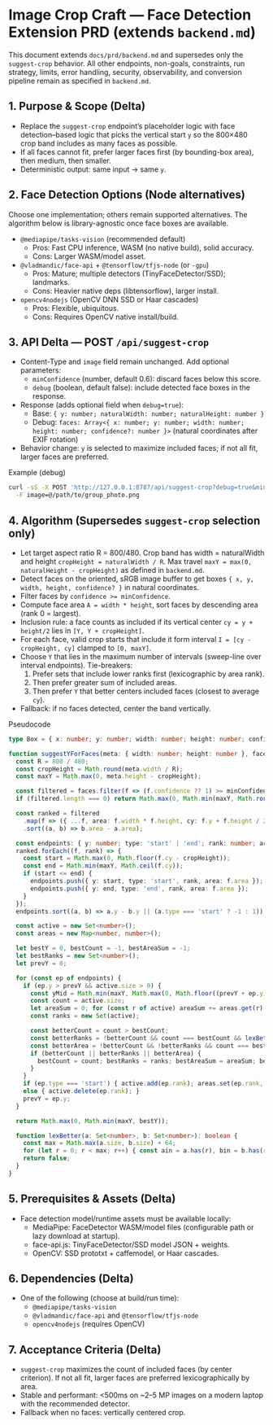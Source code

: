 # Image Crop Craft — Face Detection Extension PRD (extends `backend.md`)

This document extends `docs/prd/backend.md` and supersedes only the `suggest-crop` behavior. All other endpoints, non-goals, constraints, run strategy, limits, error handling, security, observability, and conversion pipeline remain as specified in `backend.md`.

## 1. Purpose & Scope (Delta)
- Replace the `suggest-crop` endpoint’s placeholder logic with face detection–based logic that picks the vertical start `y` so the 800×480 crop band includes as many faces as possible.
- If all faces cannot fit, prefer larger faces first (by bounding-box area), then medium, then smaller.
- Deterministic output: same input → same `y`.

## 2. Face Detection Options (Node alternatives)
Choose one implementation; others remain supported alternatives. The algorithm below is library-agnostic once face boxes are available.
- `@mediapipe/tasks-vision` (recommended default)
  - Pros: Fast CPU inference, WASM (no native build), solid accuracy.
  - Cons: Larger WASM/model asset.
- `@vladmandic/face-api` + `@tensorflow/tfjs-node` (or `-gpu`)
  - Pros: Mature; multiple detectors (TinyFaceDetector/SSD); landmarks.
  - Cons: Heavier native deps (libtensorflow), larger install.
- `opencv4nodejs` (OpenCV DNN SSD or Haar cascades)
  - Pros: Flexible, ubiquitous.
  - Cons: Requires OpenCV native install/build.

## 3. API Delta — POST `/api/suggest-crop`
- Content-Type and `image` field remain unchanged. Add optional parameters:
  - `minConfidence` (number, default 0.6): discard faces below this score.
  - `debug` (boolean, default false): include detected face boxes in the response.
- Response (adds optional field when `debug=true`):
  - Base: `{ y: number; naturalWidth: number; naturalHeight: number }`
  - Debug: `faces: Array<{ x: number; y: number; width: number; height: number; confidence?: number }>` (natural coordinates after EXIF rotation)
- Behavior change: `y` is selected to maximize included faces; if not all fit, larger faces are preferred.

Example (debug)
```bash
curl -sS -X POST 'http://127.0.0.1:8787/api/suggest-crop?debug=true&minConfidence=0.65' \
  -F image=@/path/to/group_photo.png
```

## 4. Algorithm (Supersedes `suggest-crop` selection only)
- Let target aspect ratio R = 800/480. Crop band has width = naturalWidth and height `cropHeight = naturalWidth / R`. Max travel `maxY = max(0, naturalHeight - cropHeight)` as defined in `backend.md`.
- Detect faces on the oriented, sRGB image buffer to get boxes `{ x, y, width, height, confidence? }` in natural coordinates.
- Filter faces by `confidence >= minConfidence`.
- Compute face area `A = width * height`, sort faces by descending area (rank 0 = largest).
- Inclusion rule: a face counts as included if its vertical center `cy = y + height/2` lies in `[Y, Y + cropHeight]`.
- For each face, valid crop starts that include it form interval `I = [cy - cropHeight, cy]` clamped to `[0, maxY]`.
- Choose `Y` that lies in the maximum number of intervals (sweep-line over interval endpoints). Tie-breakers:
  1) Prefer sets that include lower ranks first (lexicographic by area rank).
  2) Then prefer greater sum of included areas.
  3) Then prefer `Y` that better centers included faces (closest to average `cy`).
- Fallback: if no faces detected, center the band vertically.

Pseudocode
```ts
type Box = { x: number; y: number; width: number; height: number; confidence?: number };

function suggestYForFaces(meta: { width: number; height: number }, faces: Box[], minConfidence = 0.6): number {
  const R = 800 / 480;
  const cropHeight = Math.round(meta.width / R);
  const maxY = Math.max(0, meta.height - cropHeight);

  const filtered = faces.filter(f => (f.confidence ?? 1) >= minConfidence);
  if (filtered.length === 0) return Math.max(0, Math.min(maxY, Math.round((meta.height - cropHeight) / 2)));

  const ranked = filtered
    .map(f => ({ ...f, area: f.width * f.height, cy: f.y + f.height / 2 }))
    .sort((a, b) => b.area - a.area);

  const endpoints: { y: number; type: 'start' | 'end'; rank: number; area: number }[] = [];
  ranked.forEach((f, rank) => {
    const start = Math.max(0, Math.floor(f.cy - cropHeight));
    const end = Math.min(maxY, Math.ceil(f.cy));
    if (start <= end) {
      endpoints.push({ y: start, type: 'start', rank, area: f.area });
      endpoints.push({ y: end, type: 'end', rank, area: f.area });
    }
  });
  endpoints.sort((a, b) => a.y - b.y || (a.type === 'start' ? -1 : 1));

  const active = new Set<number>();
  const areas = new Map<number, number>();

  let bestY = 0, bestCount = -1, bestAreaSum = -1;
  let bestRanks = new Set<number>();
  let prevY = 0;

  for (const ep of endpoints) {
    if (ep.y > prevY && active.size > 0) {
      const yMid = Math.min(maxY, Math.max(0, Math.floor((prevY + ep.y) / 2)));
      const count = active.size;
      let areaSum = 0; for (const r of active) areaSum += areas.get(r) || 0;
      const ranks = new Set(active);

      const betterCount = count > bestCount;
      const betterRanks = !betterCount && count === bestCount && lexBetter(ranks, bestRanks);
      const betterArea = !betterCount && !betterRanks && count === bestCount && areaSum > bestAreaSum;
      if (betterCount || betterRanks || betterArea) {
        bestCount = count; bestRanks = ranks; bestAreaSum = areaSum; bestY = yMid;
      }
    }
    if (ep.type === 'start') { active.add(ep.rank); areas.set(ep.rank, ep.area); }
    else { active.delete(ep.rank); }
    prevY = ep.y;
  }

  return Math.max(0, Math.min(maxY, bestY));

  function lexBetter(a: Set<number>, b: Set<number>): boolean {
    const max = Math.max(a.size, b.size) + 64;
    for (let r = 0; r < max; r++) { const ain = a.has(r), bin = b.has(r); if (ain !== bin) return ain && !bin; }
    return false;
  }
}
```

## 5. Prerequisites & Assets (Delta)
- Face detection model/runtime assets must be available locally:
  - MediaPipe: FaceDetector WASM/model files (configurable path or lazy download at startup).
  - face-api.js: TinyFaceDetector/SSD model JSON + weights.
  - OpenCV: SSD prototxt + caffemodel, or Haar cascades.

## 6. Dependencies (Delta)
- One of the following (choose at build/run time):
  - `@mediapipe/tasks-vision`
  - `@vladmandic/face-api` and `@tensorflow/tfjs-node`
  - `opencv4nodejs` (requires OpenCV)

## 7. Acceptance Criteria (Delta)
- `suggest-crop` maximizes the count of included faces (by center criterion). If not all fit, larger faces are preferred lexicographically by area.
- Stable and performant: <500ms on ~2–5 MP images on a modern laptop with the recommended detector.
- Fallback when no faces: vertically centered crop.


